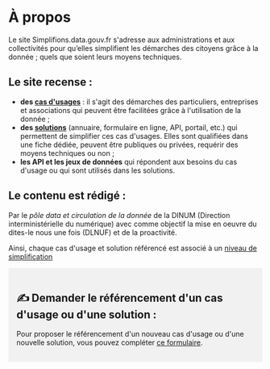 # À propos

<p class="fr-text--lead">Le site Simplifions.data.gouv.fr s'adresse aux administrations et aux collectivités pour qu’elles simplifient les démarches des citoyens grâce à la donnée ; quels que soient leurs moyens techniques.</p>

<h2 id="niveau-1-acces-facile" class="fr-h4 fr-my-0w">Le site recense :</h2>

- **des <a class="fr-link" href="/cas-d-usages">cas d'usages</a>** : il s'agit des démarches des particuliers, entreprises et associations qui peuvent être facilitées grâce à l'utilisation de la donnée ;
- **des <a class="fr-link" href="/solutions">solutions</a>** (annuaire, formulaire en ligne, API, portail, etc.) qui permettent de simplifier ces cas d'usages. Elles sont qualifiées dans une fiche dédiée, peuvent être publiques ou privées, requérir des moyens techniques ou non ;
- **les API et les jeux de données** qui répondent aux besoins du cas d'usage ou qui sont utilisés dans les solutions.

<h2 id="niveau-1-acces-facile" class="fr-h4 fr-my-0w">Le contenu est rédigé :</h2>

<p class="fr-text--lg">
Par le <i>pôle data et circulation de la donnée</i> de la DINUM (Direction interministérielle du numérique) avec comme objectif la mise en oeuvre du dites-le nous une fois (DLNUF) et de la proactivité.
</p>
<p>
Ainsi, chaque cas d'usage et solution référencé est associé à un <a class="fr-link fr-icon-arrow-right-line fr-link--icon-right" href="/niveaux-simplification">niveau de simplification</a>
</p>

<div id="modification-contenu" style="  background-color: #f1f1f1; padding: 1rem;" class="fr-mt-5w">
    <h2  class="fr-h6">✍️ Demander le référencement d'un cas d'usage ou d'une solution&nbsp;:</h2>
    <p class="fr-mb-0">
    Pour proposer le référencement d'un nouveau cas d'usage ou d'une nouvelle solution, vous pouvez compléter 
    <a href="https://www.demarches-simplifiees.fr/commencer/proposer-un-contenu-pour-le-site-simplifions" rel="noopener noreferer" target="_blank" >ce formulaire</a>.
    </p>
</div>